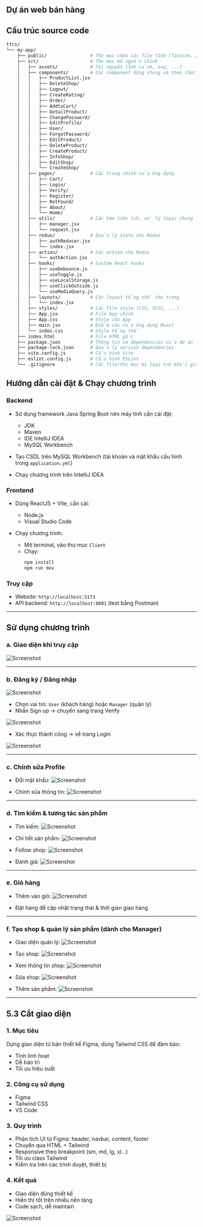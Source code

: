 ## Dự án web bán hàng 

## Cấu trúc source code

```bash
ttcs/
└── my-app/
    ├── public/                # Thư mục chứa các file tĩnh (favicon, ảnh, v.v.)
    ├── src/                   # Thư mục mã nguồn chính
    │   ├── assets/            # Tài nguyên tĩnh (ảnh, svg, ...)
    │   ├── components/        # Các component dùng chung và theo chức năng
    │   │   ├── ProductList.jsx
    │   │   ├── DeleteShop/
    │   │   ├── Logout/
    │   │   ├── CreateRating/
    │   │   ├── Order/
    │   │   ├── AddtoCart/
    │   │   ├── DetailProduct/
    │   │   ├── ChangePassword/
    │   │   ├── EditProfile/
    │   │   ├── User/
    │   │   ├── ForgotPassword/
    │   │   ├── EditProduct/
    │   │   ├── DeleteProduct/
    │   │   ├── CreateProduct/
    │   │   ├── InfoShop/
    │   │   ├── EditShop/
    │   │   └── CreateShop/
    │   ├── pages/             # Các trang chính của ứng dụng
    │   │   ├── Cart/
    │   │   ├── Login/
    │   │   ├── Verify/
    │   │   ├── Register/
    │   │   ├── NotFound/
    │   │   ├── About/
    │   │   └── Home/
    │   ├── utils/             # Các hàm tiện ích, xử lý logic chung
    │   │   ├── manager.jsx
    │   │   └── request.jsx
    │   ├── redux/             # Quản lý state với Redux
    │   │   ├── authReducer.jsx
    │   │   └── index.jsx
    │   ├── action/            # Các action cho Redux
    │   │   └── authAction.jsx
    │   ├── hooks/             # Custom React hooks
    │   │   ├── useDebounce.js
    │   │   ├── useToggle.js
    │   │   ├── useLocalStorage.js
    │   │   ├── useClickOutside.js
    │   │   └── useMediaQuery.js
    │   ├── layouts/           # Các layout tổng thể cho trang
    │   │   └── index.jsx
    │   ├── styles/            # Các file style (CSS, SCSS, ...)
    │   ├── App.jsx            # File App chính
    │   ├── App.css            # Style cho App
    │   ├── main.jsx           # Điểm vào của ứng dụng React
    │   └── index.css          # Style tổng thể
    ├── index.html             # File HTML gốc
    ├── package.json           # Thông tin và dependencies của dự án
    ├── package-lock.json      # Quản lý version dependencies
    ├── vite.config.js         # Cấu hình Vite
    ├── eslint.config.js       # Cấu hình ESLint
    └── .gitignore             # Các file/thư mục bị loại trừ khỏi git
```

## Hướng dẫn cài đặt & Chạy chương trình

### Backend

- Sử dụng framework Java Spring Boot nên máy tính cần cài đặt:
  - JDK
  - Maven
  - IDE IntelliJ IDEA
  - MySQL Workbench

- Tạo CSDL trên MySQL Workbench (tài khoản và mật khẩu cấu hình trong `application.yml`)
- Chạy chương trình trên IntelliJ IDEA

### Frontend

- Dùng ReactJS + Vite, cần cài:
  - Node.js
  - Visual Studio Code

- Chạy chương trình:
  - Mở terminal, vào thư mục `Client`
  - Chạy:
    ```bash
    npm install
    npm run dev
    ```

### Truy cập

- Website: `http://localhost:5173`
- API backend: `http://localhost:8081` (test bằng Postman)

---

## Sử dụng chương trình

### a. Giao diện khi truy cập

![Screenshot](images/home.png)

---

### b. Đăng ký / Đăng nhập

![Screenshot](images/register.png)

- Chọn vai trò: `User` (khách hàng) hoặc `Manager` (quản lý)
- Nhấn Sign up → chuyển sang trang Verify

![Screenshot](images/verifycode.png)

- Xác thực thành công → về trang Login

![Screenshot](images/login.png)

---

### c. Chỉnh sửa Profile

- Đổi mật khẩu:
  ![Screenshot](images/changepass.png)

- Chỉnh sửa thông tin:
  ![Screenshot](images/editprofile.png)

---

### d. Tìm kiếm & tương tác sản phẩm

- Tìm kiếm:
  ![Screenshot](images/search.png)

- Chi tiết sản phẩm:
  ![Screenshot](images/detailproduct.png)

- Follow shop:
  ![Screenshot](images/fl.png)

- Đánh giá:
  ![Screenshot](images/rating.png)

---

### e. Giỏ hàng

- Thêm vào giỏ:
  ![Screenshot](images/cart.png)

- Đặt hàng để cập nhật trạng thái & thời gian giao hàng

---

### f. Tạo shop & quản lý sản phẩm (dành cho Manager)

- Giao diện quản lý:
  ![Screenshot](images/manager.png)

- Tạo shop:
  ![Screenshot](images/createshop.png)

- Xem thông tin shop:
  ![Screenshot](images/shop.png)

- Sửa shop:
  ![Screenshot](images/editshop.png)

- Thêm sản phẩm:
  ![Screenshot](images/addproduct.png)

---

## 5.3 Cắt giao diện

### 1. Mục tiêu

Dựng giao diện từ bản thiết kế Figma, dùng Tailwind CSS để đảm bảo:

- Tính linh hoạt
- Dễ bảo trì
- Tối ưu hiệu suất

### 2. Công cụ sử dụng

- Figma
- Tailwind CSS
- VS Code

### 3. Quy trình

- Phân tích UI từ Figma: header, navbar, content, footer
- Chuyển qua HTML + Tailwind
- Responsive theo breakpoint (sm, md, lg, xl...)
- Tối ưu class Tailwind
- Kiểm tra trên các trình duyệt, thiết bị

### 4. Kết quả

- Giao diện đúng thiết kế
- Hiển thị tốt trên nhiều nền tảng
- Code sạch, dễ maintain

![Screenshot](images/figma.png)

